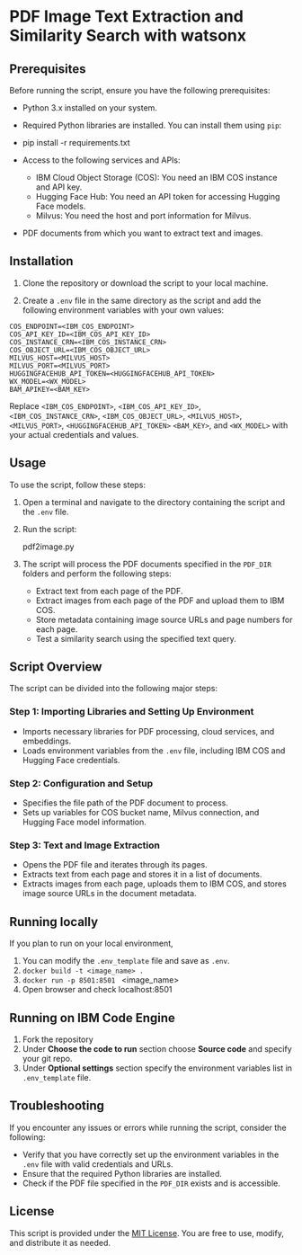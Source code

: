 # PDF Image Text Extraction and Similarity Search with watsonx

## Prerequisites

Before running the script, ensure you have the following prerequisites:

- Python 3.x installed on your system.
- Required Python libraries are installed. You can install them using `pip`:
- pip install -r requirements.txt


- Access to the following services and APIs:

  - IBM Cloud Object Storage (COS): You need an IBM COS instance and API key.
  - Hugging Face Hub: You need an API token for accessing Hugging Face models.
  - Milvus: You need the host and port information for Milvus.

- PDF documents from which you want to extract text and images.

## Installation

1. Clone the repository or download the script to your local machine.

2. Create a `.env` file in the same directory as the script and add the following environment variables with your own values:
```
COS_ENDPOINT=<IBM_COS_ENDPOINT>
COS_API_KEY_ID=<IBM_COS_API_KEY_ID>
COS_INSTANCE_CRN=<IBM_COS_INSTANCE_CRN>
COS_OBJECT_URL=<IBM_COS_OBJECT_URL>
MILVUS_HOST=<MILVUS_HOST>
MILVUS_PORT=<MILVUS_PORT>
HUGGINGFACEHUB_API_TOKEN=<HUGGINGFACEHUB_API_TOKEN>
WX_MODEL=<WX_MODEL>
BAM_APIKEY=<BAM_KEY>
```


   Replace `<IBM_COS_ENDPOINT>`, `<IBM_COS_API_KEY_ID>`, `<IBM_COS_INSTANCE_CRN>`, `<IBM_COS_OBJECT_URL>`, `<MILVUS_HOST>`, `<MILVUS_PORT>`, `<HUGGINGFACEHUB_API_TOKEN>` `<BAM_KEY>`, and `<WX_MODEL>` with your actual credentials and values.

## Usage

To use the script, follow these steps:

1. Open a terminal and navigate to the directory containing the script and the `.env` file.

2. Run the script:
    
    pdf2image.py
   

3. The script will process the PDF documents specified in the `PDF_DIR` folders and perform the following steps:

   - Extract text from each page of the PDF.
   - Extract images from each page of the PDF and upload them to IBM COS.
   - Store metadata containing image source URLs and page numbers for each page.
   - Test a similarity search using the specified text query.



## Script Overview

The script can be divided into the following major steps:

### Step 1: Importing Libraries and Setting Up Environment

- Imports necessary libraries for PDF processing, cloud services, and embeddings.
- Loads environment variables from the `.env` file, including IBM COS and Hugging Face credentials.

### Step 2: Configuration and Setup

- Specifies the file path of the PDF document to process.
- Sets up variables for COS bucket name, Milvus connection, and Hugging Face model information.

### Step 3: Text and Image Extraction

- Opens the PDF file and iterates through its pages.
- Extracts text from each page and stores it in a list of documents.
- Extracts images from each page, uploads them to IBM COS, and stores image source URLs in the document metadata.

## Running locally

If you plan to run on your local environment, 
1. You can modify the `.env_template` file and save as `.env`. 
2. ```docker build -t <image_name> .```
3. ```docker run -p 8501:8501 ``` <image_name>
4. Open browser and check localhost:8501

## Running on IBM Code Engine

1. Fork the repository
2. Under **Choose the code to run** section choose **Source code** and specify your git repo.
3. Under **Optional settings** section specify the environment variables list in `.env_template` file.


## Troubleshooting

If you encounter any issues or errors while running the script, consider the following:

- Verify that you have correctly set up the environment variables in the `.env` file with valid credentials and URLs.
- Ensure that the required Python libraries are installed.
- Check if the PDF file specified in the `PDF_DIR` exists and is accessible.

## License

This script is provided under the [MIT License](LICENSE). You are free to use, modify, and distribute it as needed.
